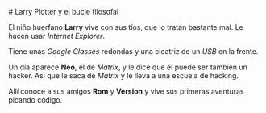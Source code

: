 \# Larry Plotter y el bucle filosofal

 

El niño huerfano **Larry** vive con sus tíos, que lo tratan bastante mal. Le hacen usar *Internet Explorer*.

 

Tiene unas *Google Glasses* redondas y una cicatriz de un *USB* en la frente.

Un día aparece **Neo**, el de *Matrix*, y le dice que él puede ser también un hacker. Así que le saca de *Matrix* y le lleva a una escuela de hacking.

 

Allí conoce a sus amigos **Rom** y **Version** y vive sus primeras aventuras picando código.